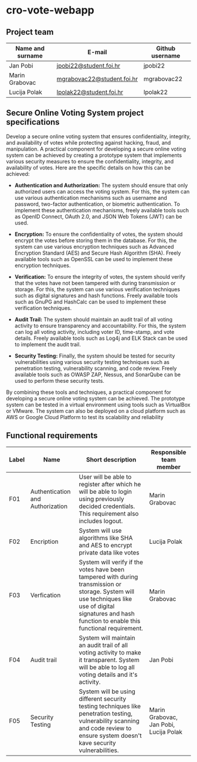 # cro-vote-webapp


## Project team

Name and surname | E-mail | Github username
------------  | ------------------- | ---------------------
Jan Pobi | jpobi22@student.foi.hr |  jpobi22
Marin Grabovac | mgrabovac22@student.foi.hr  | mgrabovac22
Lucija Polak | lpolak22@student.foi.hr |  lpolak22

## Secure Online Voting System project specifications

Develop a secure online voting system that ensures confidentiality, integrity, and availability of votes while protecting against hacking, fraud, and manipulation.
A practical component for developing a secure online voting system can be achieved by creating a prototype system that implements various security measures to ensure the
confidentiality, integrity, and availability of votes. Here are the specific details on how this can be achieved:

- **Authentication and Authorization:** The system should ensure that only authorized users can access the voting system. For this, the system can use various authentication mechanisms such as username and password, two-factor authentication, or biometric authentication. To implement these authentication mechanisms, freely available tools such as OpenID Connect, OAuth 2.0, and JSON Web Tokens (JWT) can be used.

- **Encryption:** To ensure the confidentiality of votes, the system should encrypt the votes before storing them in the database. For this, the system can use various encryption techniques such as Advanced Encryption Standard (AES) and Secure Hash Algorithm (SHA). Freely available tools such as OpenSSL can be used to implement these encryption techniques.

- **Verification:** To ensure the integrity of votes, the system should verify that the votes have not been tampered with during transmission or storage. For this, the system can use various verification techniques such as digital signatures and hash functions. Freely available tools such as GnuPG and HashCalc can be used to implement these verification techniques.

- **Audit Trail:** The system should maintain an audit trail of all voting activity to ensure transparency and accountability. For this, the system can log all voting activity, including voter ID, time-stamp, and vote details. Freely available tools such as Log4j and ELK Stack can be used to implement the audit trail.

- **Security Testing:** Finally, the system should be tested for security vulnerabilities using various security testing techniques such as penetration testing, vulnerability scanning, and code review. Freely available tools such as OWASP ZAP, Nessus, and SonarQube can be used to perform these security tests.

By combining these tools and techniques, a practical component for developing a secure online voting system can be achieved. The prototype system can be tested in a virtual environment using tools such as VirtualBox or VMware. The system can also be deployed on a cloud platform such as AWS or Google Cloud Platform to test its scalability and reliability

## Functional requirements

Label | Name | Short description | Responsible team member
------ | ----- | ----------- | -------------------
F01    | Authentication and Authorization| User will be able to register after which he will be able to login using previously decided credentials. This requirement also includes logout. | Marin Grabovac | 
F02    | Encription | System will use algorithms like SHA and AES to encrypt private data like votes  | Lucija Polak |
F03    | Verfication | System will verify if the votes have been tampered with during transmission or storage. System will use techniques like use of digital signatures and hash function to enable this functional requirement. | Marin Grabovac | 
F04    | Audit trail | System will maintain an audit trail of all voting activity to make it transparent. System will be able to log all voting details and it's activity. | Jan Pobi | 
F05    | Security Testing | System will be using different security testing techniques like penetration testing, vulnerability scanning and code review to ensure system doesn't kave security vulnerabilities. | Marin Grabovac, Jan Pobi, Lucija Polak | 

